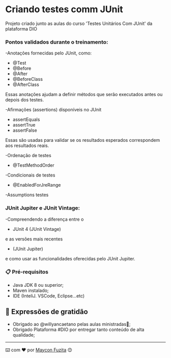 # Criando testes comm JUnit

Projeto criado junto as aulas do curso 'Testes Unitários Com JUnit' da plataforma DIO

### Pontos validados durante o treinamento:

-Anotações fornecidas pelo JUnit, como:

- @Test 
- @Before
- @After
- @BeforeClass
- @AfterClass

Essas anotações ajudam a definir métodos que serão executados antes ou depois dos testes.

-Afirmações (assertions) disponíveis no JUnit 

- assertEquals
- assertTrue
- assertFalse

Essas são usadas para validar se os resultados esperados correspondem aos resultados reais.

-Ordenação de testes

- @TestMethodOrder

-Condicionais de testes

- @EnabledForJreRange

-Assumptions testes

### JUnit Jupiter e JUnit Vintage:

-Compreendendo a diferença entre o 

- JUnit 4 (JUnit Vintage)

e as versões mais recentes 

- (JUnit Jupiter)

e como usar as funcionalidades oferecidas pelo JUnit Jupiter.

### 📋 Pré-requisitos

- Java JDK 8 ou superior;
- Maven instalado;
- IDE (InteliJ. VSCode, Eclipse...etc)


## 🎁 Expressões de gratidão

* Obrigado ao @willyancaetano pelas aulas ministradas📢;
* Obrigado Plataforma #DIO por entregar tanto conteúdo de alta qualidade;


---
⌨️ com ❤️ por [Maycon Fuzita](https://github.com/mayconfuzita86) 😊
